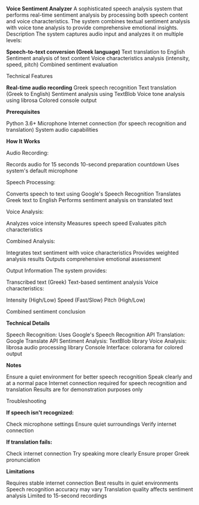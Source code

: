 **Voice Sentiment Analyzer**
A sophisticated speech analysis system that performs real-time sentiment analysis by processing both speech content and voice characteristics. The system combines textual sentiment analysis with voice tone analysis to provide comprehensive emotional insights.
Description
The system captures audio input and analyzes it on multiple levels:

**Speech-to-text conversion (Greek language)**
Text translation to English
Sentiment analysis of text content
Voice characteristics analysis (intensity, speed, pitch)
Combined sentiment evaluation

Technical Features

**Real-time audio recording**
Greek speech recognition
Text translation (Greek to English)
Sentiment analysis using TextBlob
Voice tone analysis using librosa
Colored console output

**Prerequisites**

Python 3.6+
Microphone
Internet connection (for speech recognition and translation)
System audio capabilities

**How It Works**

Audio Recording:

Records audio for 15 seconds
10-second preparation countdown
Uses system's default microphone


Speech Processing:

Converts speech to text using Google's Speech Recognition
Translates Greek text to English
Performs sentiment analysis on translated text


Voice Analysis:

Analyzes voice intensity
Measures speech speed
Evaluates pitch characteristics


Combined Analysis:

Integrates text sentiment with voice characteristics
Provides weighted analysis results
Outputs comprehensive emotional assessment

Output Information
The system provides:

Transcribed text (Greek)
Text-based sentiment analysis
Voice characteristics:

Intensity (High/Low)
Speed (Fast/Slow)
Pitch (High/Low)

Combined sentiment conclusion

**Technical Details**

Speech Recognition: Uses Google's Speech Recognition API
Translation: Google Translate API
Sentiment Analysis: TextBlob library
Voice Analysis: librosa audio processing library
Console Interface: colorama for colored output

**Notes**

Ensure a quiet environment for better speech recognition
Speak clearly and at a normal pace
Internet connection required for speech recognition and translation
Results are for demonstration purposes only

Troubleshooting

**If speech isn't recognized:**

Check microphone settings
Ensure quiet surroundings
Verify internet connection


**If translation fails:**

Check internet connection
Try speaking more clearly
Ensure proper Greek pronunciation



**Limitations**

Requires stable internet connection
Best results in quiet environments
Speech recognition accuracy may vary
Translation quality affects sentiment analysis
Limited to 15-second recordings


